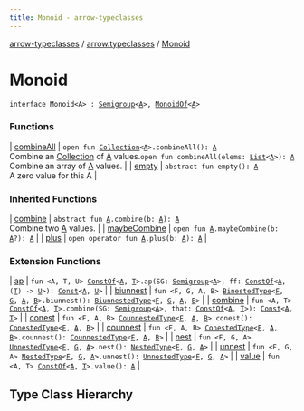```yaml
---
title: Monoid - arrow-typeclasses
---
```


[arrow-typeclasses](../../index.html) / [arrow.typeclasses](../index.html) / [Monoid](./index.html)

# Monoid

`interface Monoid<A> : `[`Semigroup`](../-semigroup/index.html)`<`[`A`](index.html#A)`>, `[`MonoidOf`](../-monoid-of.html)`<`[`A`](index.html#A)`>`



### Functions

| [combineAll](combine-all.html) | `open fun `[`Collection`](https://kotlinlang.org/api/latest/jvm/stdlib/kotlin.collections/-collection/index.html)`<`[`A`](index.html#A)`>.combineAll(): `[`A`](index.html#A)<br>Combine an [Collection](https://kotlinlang.org/api/latest/jvm/stdlib/kotlin.collections/-collection/index.html) of [A](index.html#A) values.`open fun combineAll(elems: `[`List`](https://kotlinlang.org/api/latest/jvm/stdlib/kotlin.collections/-list/index.html)`<`[`A`](index.html#A)`>): `[`A`](index.html#A)<br>Combine an array of [A](index.html#A) values. |
| [empty](empty.html) | `abstract fun empty(): `[`A`](index.html#A)<br>A zero value for this A |

### Inherited Functions

| [combine](../-semigroup/combine.html) | `abstract fun `[`A`](../-semigroup/index.html#A)`.combine(b: `[`A`](../-semigroup/index.html#A)`): `[`A`](../-semigroup/index.html#A)<br>Combine two [A](../-semigroup/index.html#A) values. |
| [maybeCombine](../-semigroup/maybe-combine.html) | `open fun `[`A`](../-semigroup/index.html#A)`.maybeCombine(b: `[`A`](../-semigroup/index.html#A)`?): `[`A`](../-semigroup/index.html#A) |
| [plus](../-semigroup/plus.html) | `open operator fun `[`A`](../-semigroup/index.html#A)`.plus(b: `[`A`](../-semigroup/index.html#A)`): `[`A`](../-semigroup/index.html#A) |

### Extension Functions

| [ap](../arrow.-kind/ap.html) | `fun <A, T, U> `[`ConstOf`](../-const-of.html)`<`[`A`](../arrow.-kind/ap.html#A)`, `[`T`](../arrow.-kind/ap.html#T)`>.ap(SG: `[`Semigroup`](../-semigroup/index.html)`<`[`A`](../arrow.-kind/ap.html#A)`>, ff: `[`ConstOf`](../-const-of.html)`<`[`A`](../arrow.-kind/ap.html#A)`, (`[`T`](../arrow.-kind/ap.html#T)`) -> `[`U`](../arrow.-kind/ap.html#U)`>): `[`Const`](../-const/index.html)`<`[`A`](../arrow.-kind/ap.html#A)`, `[`U`](../arrow.-kind/ap.html#U)`>` |
| [biunnest](../arrow.-kind/biunnest.html) | `fun <F, G, A, B> `[`BinestedType`](../-binested-type.html)`<`[`F`](../arrow.-kind/biunnest.html#F)`, `[`G`](../arrow.-kind/biunnest.html#G)`, `[`A`](../arrow.-kind/biunnest.html#A)`, `[`B`](../arrow.-kind/biunnest.html#B)`>.biunnest(): `[`BiunnestedType`](../-biunnested-type.html)`<`[`F`](../arrow.-kind/biunnest.html#F)`, `[`G`](../arrow.-kind/biunnest.html#G)`, `[`A`](../arrow.-kind/biunnest.html#A)`, `[`B`](../arrow.-kind/biunnest.html#B)`>` |
| [combine](../arrow.-kind/combine.html) | `fun <A, T> `[`ConstOf`](../-const-of.html)`<`[`A`](../arrow.-kind/combine.html#A)`, `[`T`](../arrow.-kind/combine.html#T)`>.combine(SG: `[`Semigroup`](../-semigroup/index.html)`<`[`A`](../arrow.-kind/combine.html#A)`>, that: `[`ConstOf`](../-const-of.html)`<`[`A`](../arrow.-kind/combine.html#A)`, `[`T`](../arrow.-kind/combine.html#T)`>): `[`Const`](../-const/index.html)`<`[`A`](../arrow.-kind/combine.html#A)`, `[`T`](../arrow.-kind/combine.html#T)`>` |
| [conest](../arrow.-kind/conest.html) | `fun <F, A, B> `[`CounnestedType`](../-counnested-type.html)`<`[`F`](../arrow.-kind/conest.html#F)`, `[`A`](../arrow.-kind/conest.html#A)`, `[`B`](../arrow.-kind/conest.html#B)`>.conest(): `[`ConestedType`](../-conested-type.html)`<`[`F`](../arrow.-kind/conest.html#F)`, `[`A`](../arrow.-kind/conest.html#A)`, `[`B`](../arrow.-kind/conest.html#B)`>` |
| [counnest](../arrow.-kind/counnest.html) | `fun <F, A, B> `[`ConestedType`](../-conested-type.html)`<`[`F`](../arrow.-kind/counnest.html#F)`, `[`A`](../arrow.-kind/counnest.html#A)`, `[`B`](../arrow.-kind/counnest.html#B)`>.counnest(): `[`CounnestedType`](../-counnested-type.html)`<`[`F`](../arrow.-kind/counnest.html#F)`, `[`A`](../arrow.-kind/counnest.html#A)`, `[`B`](../arrow.-kind/counnest.html#B)`>` |
| [nest](../arrow.-kind/nest.html) | `fun <F, G, A> `[`UnnestedType`](../-unnested-type.html)`<`[`F`](../arrow.-kind/nest.html#F)`, `[`G`](../arrow.-kind/nest.html#G)`, `[`A`](../arrow.-kind/nest.html#A)`>.nest(): `[`NestedType`](../-nested-type.html)`<`[`F`](../arrow.-kind/nest.html#F)`, `[`G`](../arrow.-kind/nest.html#G)`, `[`A`](../arrow.-kind/nest.html#A)`>` |
| [unnest](../arrow.-kind/unnest.html) | `fun <F, G, A> `[`NestedType`](../-nested-type.html)`<`[`F`](../arrow.-kind/unnest.html#F)`, `[`G`](../arrow.-kind/unnest.html#G)`, `[`A`](../arrow.-kind/unnest.html#A)`>.unnest(): `[`UnnestedType`](../-unnested-type.html)`<`[`F`](../arrow.-kind/unnest.html#F)`, `[`G`](../arrow.-kind/unnest.html#G)`, `[`A`](../arrow.-kind/unnest.html#A)`>` |
| [value](../arrow.-kind/value.html) | `fun <A, T> `[`ConstOf`](../-const-of.html)`<`[`A`](../arrow.-kind/value.html#A)`, `[`T`](../arrow.-kind/value.html#T)`>.value(): `[`A`](../arrow.-kind/value.html#A) |




## Type Class Hierarchy

<canvas id="arrow.typeclasses-hierarchy-diagram"></canvas>
<script>
  drawNomNomlDiagram('arrow.typeclasses-hierarchy-diagram', 'arrow.typeclasses-diagram.nomnol')
</script>

